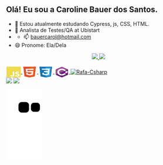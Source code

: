 ## Olá! Eu sou a Caroline Bauer dos Santos.

- 🌱 Estou atualmente estudando Cypress, js, CSS, HTML.
- 🏢 Analista de Testes/QA at Ubistart
- - 📫 bauercarol@hotmail.com
- 😄 Pronome: Ela/Dela
<div align="center">
  <a href="https://github.com/carolbauer">
  <img height="180em" src="https://github-readme-stats.vercel.app/api?username=carolbauer&show_icons=true&theme=dracula&include_all_commits=true&count_private=true"/>
    <img height="180em" src="https://github-readme-stats.vercel.app/api/top-langs/?username=carolbauer&layout=compact&langs_count=7&theme=dracula"/>
</div>
  <div style="display: inline_block"><br>
  <img align="center" alt="Rafa-Js" height="30" width="40" src="https://raw.githubusercontent.com/devicons/devicon/master/icons/javascript/javascript-plain.svg">
    <img align="center" alt="Rafa-HTML" height="30" width="40" src="https://raw.githubusercontent.com/devicons/devicon/master/icons/html5/html5-original.svg">
     <img align="center" alt="Rafa-CSS" height="30" width="40" src="https://raw.githubusercontent.com/devicons/devicon/master/icons/css3/css3-original.svg">
     <img align="center" alt="Rafa-Csharp" height="30" width="40" src="https://raw.githubusercontent.com/devicons/devicon/master/icons/csharp/csharp-original.svg">
    <img align="center" alt="Rafa-Csharp" height="30" width="40" src="https://www.facebook.com/cypressio/photos/a.909784299137504/4985948151521078/">
</div>
 
  <div>
  <a href="https://www.instagram.com/bauercarol/" target="_blank"><img src="https://img.shields.io/badge/-Instagram-%23E4405F?style=for-the-badge&logo=instagram&logoColor=white" target="_blank"></a> 
  <a href="https://www.linkedin.com/in/caroline-bauer-dos-santos-47364713a/" target="_blank"><img src="https://img.shields.io/badge/-LinkedIn-%230077B5?style=for-the-badge&logo=linkedin&logoColor=white" target="_blank"></a>     
  </div>
  
  <div>
    
![Snake animation](https://github.com/rafaballerini/rafaballerini/blob/output/github-contribution-grid-snake.svg)
  </div>
